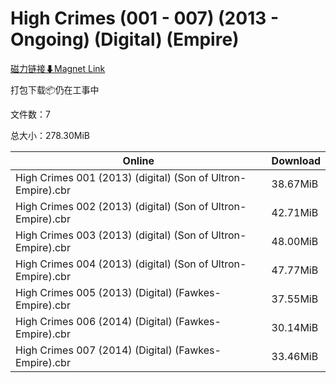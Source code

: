 # High Crimes (001 - 007) (2013 - Ongoing) (Digital) (Empire)

[磁力链接⬇Magnet Link](magnet:?xt=urn:btih:e252966f95fa8906b2b981c72fe3c4c27ba45452&dn=High%20Crimes%20%28001%20-%20007%29%20%282013%20-%20Ongoing%29%20%28Digital%29%20%28Empire%29)

打包下载📦仍在工事中

文件数：7

总大小：278.30MiB

Online | Download
--- | ---
High Crimes 001 (2013) (digital) (Son of Ultron-Empire).cbr | 38.67MiB
High Crimes 002 (2013) (digital) (Son of Ultron-Empire).cbr | 42.71MiB
High Crimes 003 (2013) (digital) (Son of Ultron-Empire).cbr | 48.00MiB
High Crimes 004 (2013) (digital) (Son of Ultron-Empire).cbr | 47.77MiB
High Crimes 005 (2013) (Digital) (Fawkes-Empire).cbr | 37.55MiB
High Crimes 006 (2014) (Digital) (Fawkes-Empire).cbr | 30.14MiB
High Crimes 007 (2014) (Digital) (Fawkes-Empire).cbr | 33.46MiB